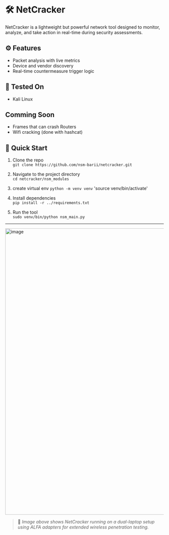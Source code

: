 

# 🛠️ NetCracker

NetCracker is a lightweight but powerful network tool designed to monitor, analyze, and take action in real-time during security assessments.


## ⚙️ Features
- Packet analysis with live metrics
- Device and vendor discovery
- Real-time countermeasure trigger logic

## 🧪 Tested On
- Kali Linux


## Comming Soon
- Frames that can crash Routers
- Wifi cracking (done with hashcat)

## 🚀 Quick Start

1. Clone the repo  
   `git clone https://github.com/nsm-barii/netcracker.git`

2. Navigate to the project directory  
   `cd netcracker/nsm_modules`

3. create virtual env 
  `python -m venv venv`
  'source venv/bin/activate'

5. Install dependencies  
   `pip install -r ../requirements.txt`

6. Run the tool  
   `sudo venv/bin/python nsm_main.py`

---

<img width="1215" height="911" alt="image" src="https://github.com/user-attachments/assets/2ce86603-1fa2-43c7-af7f-7a5213458646" />

> 📸 *Image above shows NetCracker running on a dual-laptop setup using ALFA adapters for extended wireless penetration testing.*

